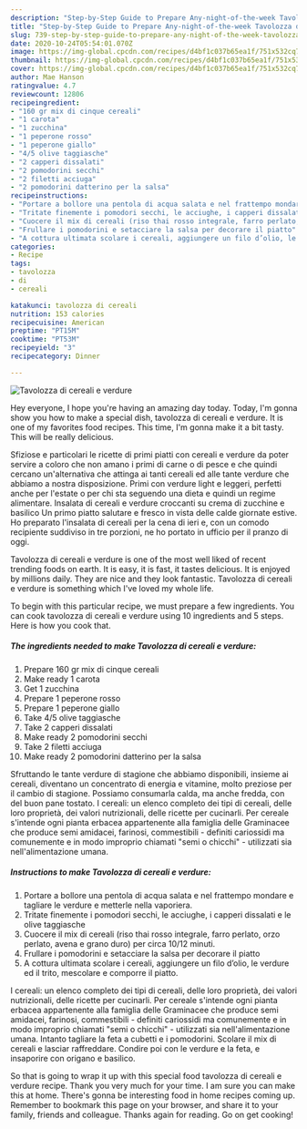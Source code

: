 ```yaml
---
description: "Step-by-Step Guide to Prepare Any-night-of-the-week Tavolozza di cereali e verdure"
title: "Step-by-Step Guide to Prepare Any-night-of-the-week Tavolozza di cereali e verdure"
slug: 739-step-by-step-guide-to-prepare-any-night-of-the-week-tavolozza-di-cereali-e-verdure
date: 2020-10-24T05:54:01.070Z
image: https://img-global.cpcdn.com/recipes/d4bf1c037b65ea1f/751x532cq70/tavolozza-di-cereali-e-verdure-recipe-main-photo.jpg
thumbnail: https://img-global.cpcdn.com/recipes/d4bf1c037b65ea1f/751x532cq70/tavolozza-di-cereali-e-verdure-recipe-main-photo.jpg
cover: https://img-global.cpcdn.com/recipes/d4bf1c037b65ea1f/751x532cq70/tavolozza-di-cereali-e-verdure-recipe-main-photo.jpg
author: Mae Hanson
ratingvalue: 4.7
reviewcount: 12806
recipeingredient:
- "160 gr mix di cinque cereali"
- "1 carota"
- "1 zucchina"
- "1 peperone rosso"
- "1 peperone giallo"
- "4/5 olive taggiasche"
- "2 capperi dissalati"
- "2 pomodorini secchi"
- "2 filetti acciuga"
- "2 pomodorini datterino per la salsa"
recipeinstructions:
- "Portare a bollore una pentola di acqua salata e nel frattempo mondare e tagliare le verdure e metterle nella vaporiera."
- "Tritate finemente i pomodori secchi, le acciughe, i capperi dissalati e le olive taggiasche"
- "Cuocere il mix di cereali (riso thai rosso integrale, farro perlato, orzo perlato, avena e grano duro) per circa 10/12 minuti."
- "Frullare i pomodorini e setacciare la salsa per decorare il piatto"
- "A cottura ultimata scolare i cereali, aggiungere un filo d’olio, le verdure ed il trito, mescolare e comporre il piatto."
categories:
- Recipe
tags:
- tavolozza
- di
- cereali

katakunci: tavolozza di cereali 
nutrition: 153 calories
recipecuisine: American
preptime: "PT15M"
cooktime: "PT53M"
recipeyield: "3"
recipecategory: Dinner

---
```



![Tavolozza di cereali e verdure](https://img-global.cpcdn.com/recipes/d4bf1c037b65ea1f/751x532cq70/tavolozza-di-cereali-e-verdure-recipe-main-photo.jpg)

Hey everyone, I hope you're having an amazing day today. Today, I'm gonna show you how to make a special dish, tavolozza di cereali e verdure. It is one of my favorites food recipes. This time, I'm gonna make it a bit tasty. This will be really delicious.

Sfiziose e particolari le ricette di primi piatti con cereali e verdure da poter servire a coloro che non amano i primi di carne o di pesce e che quindi cercano un&#39;alternativa che attinga ai tanti cereali ed alle tante verdure che abbiamo a nostra disposizione. Primi con verdure light e leggeri, perfetti anche per l&#39;estate o per chi sta seguendo una dieta e quindi un regime alimentare. Insalata di cereali e verdure croccanti su crema di zucchine e basilico Un primo piatto salutare e fresco in vista delle calde giornate estive. Ho preparato l&#39;insalata di cereali per la cena di ieri e, con un comodo recipiente suddiviso in tre porzioni, ne ho portato in ufficio per il pranzo di oggi.

Tavolozza di cereali e verdure is one of the most well liked of recent trending foods on earth. It is easy, it is fast, it tastes delicious. It is enjoyed by millions daily. They are nice and they look fantastic. Tavolozza di cereali e verdure is something which I've loved my whole life.


To begin with this particular recipe, we must prepare a few ingredients. You can cook tavolozza di cereali e verdure using 10 ingredients and 5 steps. Here is how you cook that.

<!--inarticleads1-->

##### The ingredients needed to make Tavolozza di cereali e verdure:

1. Prepare 160 gr mix di cinque cereali
1. Make ready 1 carota
1. Get 1 zucchina
1. Prepare 1 peperone rosso
1. Prepare 1 peperone giallo
1. Take 4/5 olive taggiasche
1. Take 2 capperi dissalati
1. Make ready 2 pomodorini secchi
1. Take 2 filetti acciuga
1. Make ready 2 pomodorini datterino per la salsa


Sfruttando le tante verdure di stagione che abbiamo disponibili, insieme ai cereali, diventano un concentrato di energia e vitamine, molto preziose per il cambio di stagione. Possiamo consumarla calda, ma anche fredda, con del buon pane tostato. I cereali: un elenco completo dei tipi di cereali, delle loro proprietà, dei valori nutrizionali, delle ricette per cucinarli. Per cereale s&#39;intende ogni pianta erbacea appartenente alla famiglia delle Graminacee che produce semi amidacei, farinosi, commestibili - definiti cariossidi ma comunemente e in modo improprio chiamati &#34;semi o chicchi&#34; - utilizzati sia nell&#39;alimentazione umana. 

<!--inarticleads2-->

##### Instructions to make Tavolozza di cereali e verdure:

1. Portare a bollore una pentola di acqua salata e nel frattempo mondare e tagliare le verdure e metterle nella vaporiera.
1. Tritate finemente i pomodori secchi, le acciughe, i capperi dissalati e le olive taggiasche
1. Cuocere il mix di cereali (riso thai rosso integrale, farro perlato, orzo perlato, avena e grano duro) per circa 10/12 minuti.
1. Frullare i pomodorini e setacciare la salsa per decorare il piatto
1. A cottura ultimata scolare i cereali, aggiungere un filo d’olio, le verdure ed il trito, mescolare e comporre il piatto.


I cereali: un elenco completo dei tipi di cereali, delle loro proprietà, dei valori nutrizionali, delle ricette per cucinarli. Per cereale s&#39;intende ogni pianta erbacea appartenente alla famiglia delle Graminacee che produce semi amidacei, farinosi, commestibili - definiti cariossidi ma comunemente e in modo improprio chiamati &#34;semi o chicchi&#34; - utilizzati sia nell&#39;alimentazione umana. Intanto tagliare la feta a cubetti e i pomodorini. Scolare il mix di cereali e lasciar raffreddare. Condire poi con le verdure e la feta, e insaporire con origano e basilico. 

So that is going to wrap it up with this special food tavolozza di cereali e verdure recipe. Thank you very much for your time. I am sure you can make this at home. There's gonna be interesting food in home recipes coming up. Remember to bookmark this page on your browser, and share it to your family, friends and colleague. Thanks again for reading. Go on get cooking!

